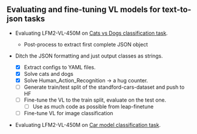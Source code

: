 ## Evaluating and fine-tuning VL models for text-to-json tasks

- Evaluating LFM2-VL-450M on [Cats vs Dogs classification task](https://huggingface.co/datasets/microsoft/cats_vs_dogs).
    - Post-process to extract first complete JSON object

- Ditch the JSON formatting and just output classes as strings.
    - [x] Extract configs to YAML files.
    - [x] Solve cats and dogs
    - [x] Solve Human_Action_Recognition -> a hug counter.
    - [ ] Generate train/test split of the standford-cars-dataset and push to HF
    - [ ] Fine-tune the VL to the train split, evaluate on the test one.
        - [ ] Use as much code as possible from leap-finetune
    
    - [ ] Fine-tune VL for image classification

- Evaluating LFM2-VL-450M on [Car model classification task](https://huggingface.co/datasets/Multimodal-Fatima/StanfordCars_test).
